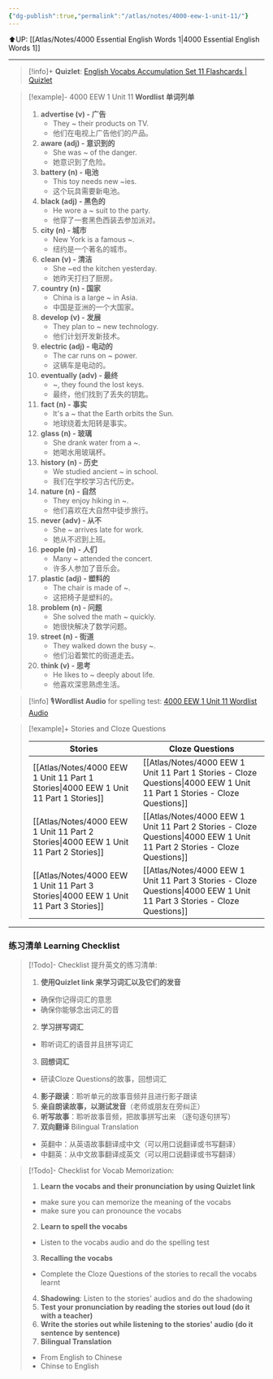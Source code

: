 ```yaml
---
{"dg-publish":true,"permalink":"/atlas/notes/4000-eew-1-unit-11/"}
---
```


⬆️UP: [[Atlas/Notes/4000 Essential English Words 1\|4000 Essential English Words 1]]

---
> [!info]+ **Quizlet**: [English Vocabs Accumulation Set 11 Flashcards | Quizlet](https://quizlet.com/my/927520034/english-vocabs-accumulation-set-11-flash-cards/?i=1vbzw5&x=1qqt)

> [!example]- 4000 EEW 1 Unit 11 **Wordlist 单词列单**
> 1. **advertise (v) - 广告**
>     - They ~ their products on TV.
>     - 他们在电视上广告他们的产品。
> 2. **aware (adj) - 意识到的**
>     - She was ~ of the danger.
>    - 她意识到了危险。
>3. **battery (n) - 电池**
>     - This toy needs new ~ies.
>     - 这个玩具需要新电池。
> 4. **black (adj) - 黑色的**
>     - He wore a ~ suit to the party.
>     - 他穿了一套黑色西装去参加派对。
> 5. **city (n) - 城市**
>     - New York is a famous ~.
>    - 纽约是一个著名的城市。
> 6. **clean (v) - 清洁**
>     - She ~ed the kitchen yesterday.
>     - 她昨天打扫了厨房。
> 7. **country (n) - 国家**
>     - China is a large ~ in Asia.
>     - 中国是亚洲的一个大国家。
> 8. **develop (v) - 发展**
>     - They plan to ~ new technology.
>     - 他们计划开发新技术。
> 9. **electric (adj) - 电动的**
>     - The car runs on ~ power.
>     - 这辆车是电动的。
> 10. **eventually (adv) - 最终**
>     - ~, they found the lost keys.
>     - 最终，他们找到了丢失的钥匙。
> 11. **fact (n) - 事实**
>     - It's a ~ that the Earth orbits the Sun.
>     - 地球绕着太阳转是事实。
> 12. **glass (n) - 玻璃**
>     - She drank water from a ~.
>     - 她喝水用玻璃杯。
> 13. **history (n) - 历史**
>     - We studied ancient ~ in school.
>     - 我们在学校学习古代历史。
> 14. **nature (n) - 自然**
>     - They enjoy hiking in ~.
>     - 他们喜欢在大自然中徒步旅行。
> 15. **never (adv) - 从不**
>     - She ~ arrives late for work.
>     - 她从不迟到上班。
> 16. **people (n) - 人们**
>     - Many ~ attended the concert.
>     - 许多人参加了音乐会。
> 17. **plastic (adj) - 塑料的**
>     - The chair is made of ~.
>     - 这把椅子是塑料的。
> 18. **problem (n) - 问题**
>     - She solved the math ~ quickly.
>     - 她很快解决了数学问题。
> 19. **street (n) - 街道**
>     - They walked down the busy ~.
>     - 他们沿着繁忙的街道走去。
> 20. **think (v) - 思考**
>     - He likes to ~ deeply about life.
>     - 他喜欢深思熟虑生活。

> [!info] 🎙️**Wordlist Audio** for spelling test: [4000 EEW 1 Unit 11 Wordlist Audio](https://drive.google.com/file/d/1V63sbwqu2WZU7I2Eu1uimwuP9zewXWer/view?usp=drive_link)

> [!example]+ Stories and Cloze Questions
>
> | Stories                               | Cloze Questions                                         |
> | ------------------------------------- | ------------------------------------------------------- |
> | [[Atlas/Notes/4000 EEW 1 Unit 11 Part 1 Stories\|4000 EEW 1 Unit 11 Part 1 Stories]] | [[Atlas/Notes/4000 EEW 1 Unit 11 Part 1 Stories - Cloze Questions\|4000 EEW 1 Unit 11 Part 1 Stories - Cloze Questions]] |
> | [[Atlas/Notes/4000 EEW 1 Unit 11 Part 2 Stories\|4000 EEW 1 Unit 11 Part 2 Stories]] | [[Atlas/Notes/4000 EEW 1 Unit 11 Part 2 Stories - Cloze Questions\|4000 EEW 1 Unit 11 Part 2 Stories - Cloze Questions]] |
> | [[Atlas/Notes/4000 EEW 1 Unit 11 Part 3 Stories\|4000 EEW 1 Unit 11 Part 3 Stories]] | [[Atlas/Notes/4000 EEW 1 Unit 11 Part 3 Stories - Cloze Questions\|4000 EEW 1 Unit 11 Part 3 Stories - Cloze Questions]] |

---
### 练习清单 Learning Checklist

> [!Todo]- Checklist 提升英文的练习清单:
> 1. **使用Quizlet link 来学习词汇以及它们的发音** 
>	- 确保你记得词汇的意思 
>	- 确保你能够念出词汇的音 
> 2. **学习拼写词汇** 
>	- 聆听词汇的语音并且拼写词汇 
> 3. **回想词汇**
>	- 研读Cloze Questions的故事，回想词汇 
> 4. **影子跟读**：聆听单元的故事音频并且进行影子跟读 
> 5. **亲自朗读故事，以测试发音**（老师或朋友在旁纠正）
> 6. **听写故事**：聆听故事音频，把故事拼写出来 （逐句逐句拼写）
> 7. **双向翻译** Bilingual Translation 
>	- 英翻中：从英语故事翻译成中文（可以用口说翻译或书写翻译）
>	- 中翻英：从中文故事翻译成英文（可以用口说翻译或书写翻译）

> [!Todo]- Checklist for Vocab Memorization:
> 
> 1. **Learn the vocabs and their pronunciation by using Quizlet link**
>	- make sure you can memorize the meaning of the vocabs
>	- make sure you can pronounce the vocabs
> 2. **Learn to spell the vocabs**
>	- Listen to the vocabs audio and do the spelling test
> 3. **Recalling the vocabs**
>	- Complete the Cloze Questions of the stories to recall the vocabs learnt
> 4. **Shadowing**: Listen to the stories' audios and do the shadowing
> 5. **Test your pronunciation by reading the stories out loud (do it with a teacher)**
> 6. **Write the stories out while listening to the stories' audio (do it sentence by sentence)**
> 7. **Bilingual Translation** 
> 	- From English to Chinese
> 	- Chinse to English





